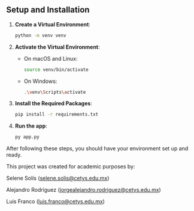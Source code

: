 ## Setup and Installation

1. **Create a Virtual Environment**:

   ```bash
   python -m venv venv
   ```

2. **Activate the Virtual Environment**:

   - On macOS and Linux:

     ```bash
     source venv/bin/activate
     ```

   - On Windows:
     ```bash
     .\venv\Scripts\activate
     ```

3. **Install the Required Packages**:
   ```bash
   pip install -r requirements.txt
   ```

4. **Run the app**:
   ```bash
   py app.py
   ```

After following these steps, you should have your environment set up and ready.


This project was created for academic purposes by:

Selene Solís
(selene.solis@cetys.edu.mx)

Alejandro Rodríguez
(jorgealejandro.rodriguez@cetys.edu.mx)

Luis Franco
(luis.franco@cetys.edu.mx)
